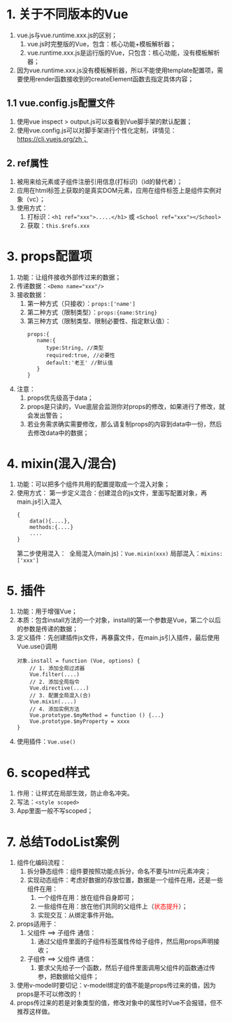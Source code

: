 # 1. 关于不同版本的Vue
1. vue.js与vue.runtime.xxx.js的区别；
   1. vue.js时完整版的Vue，包含：核心功能+模板解析器；
   2. vue.runtime.xxx.js是运行版的Vue，只包含：核心功能，没有模板解析器；
2. 因为vue.runtime.xxx.js没有模板解析器，所以不能使用template配置项，需要使用render函数接收到的createElement函数去指定具体内容；
## 1.1 vue.config.js配置文件
   1. 使用vue inspect > output.js可以查看到Vue脚手架的默认配置；
   2. 使用vue.config.js可以对脚手架进行个性化定制，详情见：https://cli.vuejs.org/zh；
## 2. ref属性
   1. 被用来给元素或子组件注册引用信息(打标识)（id的替代者）；
   2. 应用在html标签上获取的是真实DOM元素，应用在组件标签上是组件实例对象（vc）；
   3. 使用方式：
      1. 打标识：```<h1 ref="xxx">.....</h1>``` 或 ```<School ref="xxx"></School>```
      2. 获取：```this.$refs.xxx```
# 3. props配置项
1. 功能：让组件接收外部传过来的数据；
2. 传递数据：```<Demo name="xxx"/>```
3. 接收数据：
   1. 第一种方式（只接收）：```props:['name'] ```
   2. 第二种方式（限制类型）：```props:{name:String}```
   3. 第三种方式（限制类型、限制必要性、指定默认值）：
      ```
      props:{
         name:{
            type:String, //类型
            required:true, //必要性
            default:'老王' //默认值
         }
      }
      ```
4. 注意：
   1. props优先级高于data；
   2. props是只读的，Vue底层会监测你对props的修改，如果进行了修改，就会发出警告；
   3. 若业务需求确实需要修改，那么请复制props的内容到data中一份，然后去修改data中的数据；
# 4. mixin(混入/混合)
1. 功能：可以把多个组件共用的配置提取成一个混入对象；
2. 使用方式：
    第一步定义混合：创建混合的js文件，里面写配置对象，再main.js引入混入
    ```
    {
        data(){....},
        methods:{....}
        ....
    }
    ```
    第二步使用混入：
    ​	全局混入(main.js)：```Vue.mixin(xxx)```
    ​	局部混入：```mixins:['xxx']	```
# 5. 插件
1. 功能：用于增强Vue；
2. 本质：包含install方法的一个对象，install的第一个参数是Vue，第二个以后的参数是传递的数据；
3. 定义插件：先创建插件js文件，再暴露文件，在main.js引入插件，最后使用Vue.use()调用
    ```
    对象.install = function (Vue, options) {
        // 1. 添加全局过滤器
        Vue.filter(....)
        // 2. 添加全局指令
        Vue.directive(....)
        // 3. 配置全局混入(合)
        Vue.mixin(....)
        // 4. 添加实例方法
        Vue.prototype.$myMethod = function () {...}
        Vue.prototype.$myProperty = xxxx
    }
    ```
4. 使用插件：```Vue.use()```
# 6. scoped样式
1. 作用：让样式在局部生效，防止命名冲突。
2. 写法：```<style scoped>```
3. App里面一般不写scoped；
# 7. 总结TodoList案例
1. 组件化编码流程：
   1. 拆分静态组件：组件要按照功能点拆分，命名不要与html元素冲突；
   2. 实现动态组件：考虑好数据的存放位置，数据是一个组件在用，还是一些组件在用：
      1. 一个组件在用：放在组件自身即可；
      2. 一些组件在用：放在他们共同的父组件上（<span style="color:red">状态提升</span>）；
      3. 实现交互：从绑定事件开始。
2. props适用于：
   1. 父组件 ==> 子组件 通信：
      1. 通过父组件里面的子组件标签属性传给子组件，然后用props声明接收；
   2. 子组件 ==> 父组件 通信：
      1. 要求父先给子一个函数，然后子组件里面调用父组件的函数通过传参，把数据给父组件；
3. 使用v-model时要切记：v-model绑定的值不能是props传过来的值，因为props是不可以修改的！
4. props传过来的若是对象类型的值，修改对象中的属性时Vue不会报错，但不推荐这样做。